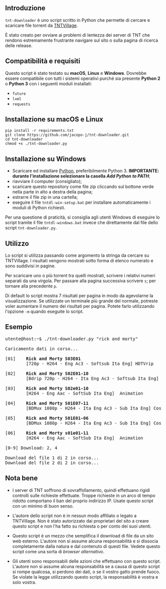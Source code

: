 ## Introduzione

`tnt-downloader` è uno script scritto in Python che permette di cercare e scaricare file torrent da [TNTVillage](http://tntvillage.scambioetico.org).

È stato creato per ovviare ai problemi di lentezza dei server di TNT che rendono estremamente frustrante navigare sul sito o sulla pagina di ricerca delle release.

## Compatibilità e requisiti

Questo script è stato testato su **macOS**, **Linux** e **Windows**. Dovrebbe essere compatibile con tutti i sistemi operativi purché sia presente **Python 2** o **Python 3** con i seguenti moduli installati:

* `future`
* `lxml`
* `requests`

## Installazione su macOS e Linux


```
pip install -r requirements.txt
git clone https://github.com/jacopo-j/tnt-downloader.git
cd tnt-downloader
chmod +x ./tnt-downloader.py
```

## Installazione su Windows

* Scaricare ed installare [Python](http://www.python.it/download/), preferibilmente Python 3. **IMPORTANTE: durante l'installazione selezionare la casella *Add Python to PATH***;
* riavviare il computer (consigliato);
* scaricare questo repository come file zip cliccando sul bottone verde nella parte in alto a destra della pagina;
* estrarre il file zip in una cartella;
* eseguire il file `tntdl-win-setup.bat` per installare automaticamente i moduli di Python richiesti.

Per una questione di praticità, si consiglia agli utenti Windows di eseguire lo script tramite il file `tntdl-windows.bat` invece che direttamente dal file dello script `tnt-downloader.py`.

## Utilizzo

Lo script si utilizza passando come argomento la stringa da cercare su TNTVillage. I risultati vengono mostrati sotto forma di elenco numerato e sono suddivisi in pagine.

Per scaricare uno o più torrent tra quelli mostrati, scrivere i relativi numeri separati da una virgola. Per passare alla pagina successiva scrivere `s`; per tornare alla precedente `p`.

Di default lo script mostra 7 risultati per pagina in modo da agevolarne la visualizzazione. Se utilizzate un terminale più grande del normale, potreste voler aumentare il numero dei risultati per pagina. Potete farlo utilizzando l'opzione `-m` quando eseguite lo script.

## Esempio

<pre>
utente@host:~$ ./tnt-downloader.py "rick and morty"

Caricamento dati in corso...

[01]	<b>Rick and Morty S03E01</b>
&nbsp;&nbsp;&nbsp;&nbsp;&nbsp;&nbsp;&nbsp;&nbsp;[720p - H264 - Eng Ac3 - Softsub Ita Eng] HDTVrip

[02]	<b>Rick and Morty S02E01-10</b>
&nbsp;&nbsp;&nbsp;&nbsp;&nbsp;&nbsp;&nbsp;&nbsp;[Bdrip 720p - H264 - Ita Eng Ac3 - Softsub Ita Eng]

[03]	<b>Rick and Morty S02e01-10</b>
&nbsp;&nbsp;&nbsp;&nbsp;&nbsp;&nbsp;&nbsp;&nbsp;[H264 - Eng Aac - SoftSub Ita Eng]  Animation

[04]	<b>Rick and Morty S01E07-11</b>
&nbsp;&nbsp;&nbsp;&nbsp;&nbsp;&nbsp;&nbsp;&nbsp;[BDMux 1080p - H264 - Ita Eng Ac3 - Sub Ita Eng] Cosmic horror

[05]	<b>Rick and Morty S01E01-06</b>
&nbsp;&nbsp;&nbsp;&nbsp;&nbsp;&nbsp;&nbsp;&nbsp;[BDMux 1080p - H264 - Ita Eng Ac3 - Sub Ita Eng] Cosmic horror

[06]	<b>Rick and Morty s01e01-11</b>
&nbsp;&nbsp;&nbsp;&nbsp;&nbsp;&nbsp;&nbsp;&nbsp;[H264 - Eng Aac - SoftSub Ita Eng]  Animation

[0-9] Download: 2, 4

Download del file 1 di 2 in corso...
Download del file 2 di 2 in corso...</pre>

## Nota bene

* I server di TNT soffrono di sovraffollamento, quindi effettuano rigidi controlli sulle richieste effettuate. Troppe richieste in un arco di tempo ridotto comportano il ban del proprio indirizzo IP. Usate questo script con un minimo di buon senso.


* L'autore dello script non è in nessun modo affiliato o legato a TNTVillage. Non è stato autorizzato dai proprietari del sito a creare questo script e non l'ha fatto su richiesta o per conto dei suoi utenti.


* Questo script è un mezzo che semplifica il download di file da un sito web esterno. L'autore non si assume alcuna responsabilità e si dissocia completamente dalla natura e dal contenuto di questi file. Vedete questo script come una sorta di *browser alternativo*.


* Gli utenti sono responsabili delle azioni che effettuano con questo script. L'autore non si assume alcuna responsabilità se a causa di questo script si rompe qualcosa, si perdono dei dati, o se il vostro gatto prende fuoco. Se violate la legge utilizzando questo script, la responsabilità è vostra e solo vostra.
